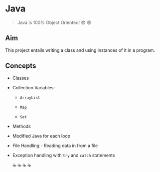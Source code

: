 # Java 

> Java is 100% Object Oriented! :sunglasses: :sunglasses:

## Aim

  This project entails writing a class and using instances of it in a program.

## Concepts

- Classes

- Collection Variables:

    - `ArrayList`

    - `Map`

    - `Set`

- Methods

- Modified Java for each loop

- File Handling - Reading data in from a file

- Exception handling with `try` and `catch` statements

  :coffee: :coffee: :coffee: :coffee:

